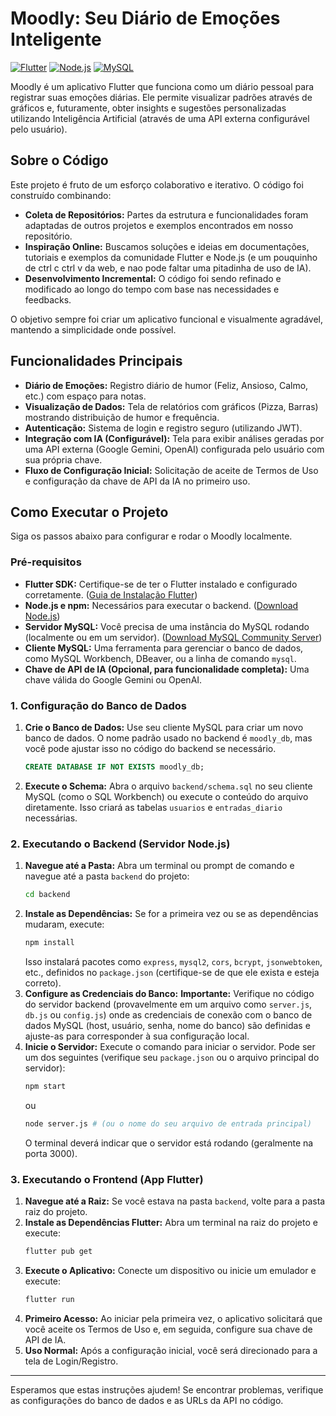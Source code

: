 # Moodly: Seu Diário de Emoções Inteligente

[![Flutter](https://img.shields.io/badge/Flutter-3.x-blue.svg)](https://flutter.dev) [![Node.js](https://img.shields.io/badge/Node.js-Backend-green.svg)](https://nodejs.org/) [![MySQL](https://img.shields.io/badge/MySQL-Database-orange.svg)](https://www.mysql.com/)

Moodly é um aplicativo Flutter que funciona como um diário pessoal para registrar suas emoções diárias. Ele permite visualizar padrões através de gráficos e, futuramente, obter insights e sugestões personalizadas utilizando Inteligência Artificial (através de uma API externa configurável pelo usuário).

## Sobre o Código

Este projeto é fruto de um esforço colaborativo e iterativo. O código foi construído combinando:

*   **Coleta de Repositórios:** Partes da estrutura e funcionalidades foram adaptadas de outros projetos e exemplos encontrados em nosso repositório.
*   **Inspiração Online:** Buscamos soluções e ideias em documentações, tutoriais e exemplos da comunidade Flutter e Node.js (e um pouquinho de ctrl c ctrl v da web, e nao pode faltar uma pitadinha de uso de IA).
*   **Desenvolvimento Incremental:** O código foi sendo refinado e modificado ao longo do tempo com base nas necessidades e feedbacks.

O objetivo sempre foi criar um aplicativo funcional e visualmente agradável, mantendo a simplicidade onde possível.

## Funcionalidades Principais

*   **Diário de Emoções:** Registro diário de humor (Feliz, Ansioso, Calmo, etc.) com espaço para notas.
*   **Visualização de Dados:** Tela de relatórios com gráficos (Pizza, Barras) mostrando distribuição de humor e frequência.
*   **Autenticação:** Sistema de login e registro seguro (utilizando JWT).
*   **Integração com IA (Configurável):** Tela para exibir análises geradas por uma API externa (Google Gemini, OpenAI) configurada pelo usuário com sua própria chave.
*   **Fluxo de Configuração Inicial:** Solicitação de aceite de Termos de Uso e configuração da chave de API da IA no primeiro uso.

## Como Executar o Projeto

Siga os passos abaixo para configurar e rodar o Moodly localmente.

### Pré-requisitos

*   **Flutter SDK:** Certifique-se de ter o Flutter instalado e configurado corretamente. ([Guia de Instalação Flutter](https://docs.flutter.dev/get-started/install))
*   **Node.js e npm:** Necessários para executar o backend. ([Download Node.js](https://nodejs.org/))
*   **Servidor MySQL:** Você precisa de uma instância do MySQL rodando (localmente ou em um servidor). ([Download MySQL Community Server](https://dev.mysql.com/downloads/mysql/))
*   **Cliente MySQL:** Uma ferramenta para gerenciar o banco de dados, como MySQL Workbench, DBeaver, ou a linha de comando `mysql`.
*   **Chave de API de IA (Opcional, para funcionalidade completa):** Uma chave válida do Google Gemini ou OpenAI.

### 1. Configuração do Banco de Dados

1.  **Crie o Banco de Dados:** Use seu cliente MySQL para criar um novo banco de dados. O nome padrão usado no backend é `moodly_db`, mas você pode ajustar isso no código do backend se necessário.
    ```sql
    CREATE DATABASE IF NOT EXISTS moodly_db;
    ```
2.  **Execute o Schema:** Abra o arquivo `backend/schema.sql` no seu cliente MySQL (como o SQL Workbench) ou execute o conteúdo do arquivo diretamente. Isso criará as tabelas `usuarios` e `entradas_diario` necessárias.

### 2. Executando o Backend (Servidor Node.js)

1.  **Navegue até a Pasta:** Abra um terminal ou prompt de comando e navegue até a pasta `backend` do projeto:
    ```bash
    cd backend
    ```
2.  **Instale as Dependências:** Se for a primeira vez ou se as dependências mudaram, execute:
    ```bash
    npm install
    ```
    Isso instalará pacotes como `express`, `mysql2`, `cors`, `bcrypt`, `jsonwebtoken`, etc., definidos no `package.json` (certifique-se de que ele exista e esteja correto).
3.  **Configure as Credenciais do Banco:** **Importante:** Verifique no código do servidor backend (provavelmente em um arquivo como `server.js`, `db.js` ou `config.js`) onde as credenciais de conexão com o banco de dados MySQL (host, usuário, senha, nome do banco) são definidas e ajuste-as para corresponder à sua configuração local.
4.  **Inicie o Servidor:** Execute o comando para iniciar o servidor. Pode ser um dos seguintes (verifique seu `package.json` ou o arquivo principal do servidor):
    ```bash
    npm start
    ```
    ou
    ```bash
    node server.js # (ou o nome do seu arquivo de entrada principal)
    ```
    O terminal deverá indicar que o servidor está rodando (geralmente na porta 3000).

### 3. Executando o Frontend (App Flutter)

1.  **Navegue até a Raiz:** Se você estava na pasta `backend`, volte para a pasta raiz do projeto.
2.  **Instale as Dependências Flutter:** Abra um terminal na raiz do projeto e execute:
    ```bash
    flutter pub get
    ```
3.  **Execute o Aplicativo:** Conecte um dispositivo ou inicie um emulador e execute:
    ```bash
    flutter run
    ```
4.  **Primeiro Acesso:** Ao iniciar pela primeira vez, o aplicativo solicitará que você aceite os Termos de Uso e, em seguida, configure sua chave de API de IA.
5.  **Uso Normal:** Após a configuração inicial, você será direcionado para a tela de Login/Registro.

---

Esperamos que estas instruções ajudem! Se encontrar problemas, verifique as configurações do banco de dados e as URLs da API no código.
